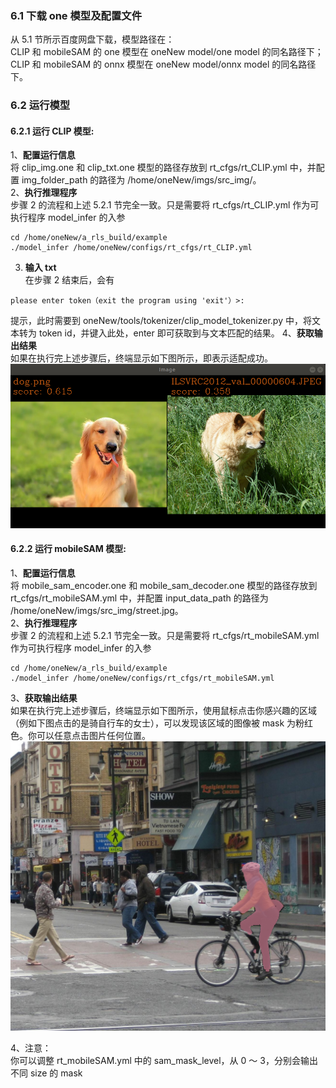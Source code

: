 ### 6.1 下载 one 模型及配置文件  
从 5.1 节所示百度网盘下载，模型路径在：  
CLIP 和 mobileSAM 的 one 模型在 oneNew model/one model 的同名路径下；  
CLIP 和 mobileSAM 的 onnx 模型在 oneNew model/onnx model 的同名路径下。
### 6.2 运行模型  
#### 6.2.1 运行 CLIP 模型:  
1、**配置运行信息**  
将 clip_img.one 和 clip_txt.one 模型的路径存放到 rt_cfgs/rt_CLIP.yml 中，并配置 img_folder_path 的路径为 /home/oneNew/imgs/src_img/。   
2、**执行推理程序**  
步骤 2 的流程和上述 5.2.1 节完全一致。只是需要将 rt_cfgs/rt_CLIP.yml 作为可执行程序 model_infer 的入参
```shell {.line-numbers}
cd /home/oneNew/a_rls_build/example
./model_infer /home/oneNew/configs/rt_cfgs/rt_CLIP.yml
```  
3. **输入 txt**  
在步骤 2 结束后，会有
```shell {.line-numbers}
please enter token（exit the program using 'exit'）>:
```  
提示，此时需要到 oneNew/tools/tokenizer/clip_model_tokenizer.py 中，将文本转为 token id，并键入此处，enter 即可获取到与文本匹配的结果。
4、**获取输出结果**  
如果在执行完上述步骤后，终端显示如下图所示，即表示适配成功。  
![CLIP 输出结果](../docs/imgs/CLIP.png)

#### 6.2.2 运行 mobileSAM 模型:
1、**配置运行信息**  
将 mobile_sam_encoder.one 和 mobile_sam_decoder.one 模型的路径存放到 rt_cfgs/rt_mobileSAM.yml 中，并配置 input_data_path 的路径为 /home/oneNew/imgs/src_img/street.jpg。   
2、**执行推理程序**  
步骤 2 的流程和上述 5.2.1 节完全一致。只是需要将 rt_cfgs/rt_mobileSAM.yml 作为可执行程序 model_infer 的入参
```shell {.line-numbers}
cd /home/oneNew/a_rls_build/example
./model_infer /home/oneNew/configs/rt_cfgs/rt_mobileSAM.yml
```  
3、**获取输出结果**  
如果在执行完上述步骤后，终端显示如下图所示，使用鼠标点击你感兴趣的区域（例如下图点击的是骑自行车的女士），可以发现该区域的图像被 mask 为粉红色。你可以任意点击图片任何位置。  
![mobileSAM 输出结果](../docs/imgs/mobileSAM.png)

4、注意：  
你可以调整 rt_mobileSAM.yml 中的 sam_mask_level，从 0 ～ 3，分别会输出不同 size 的 mask


